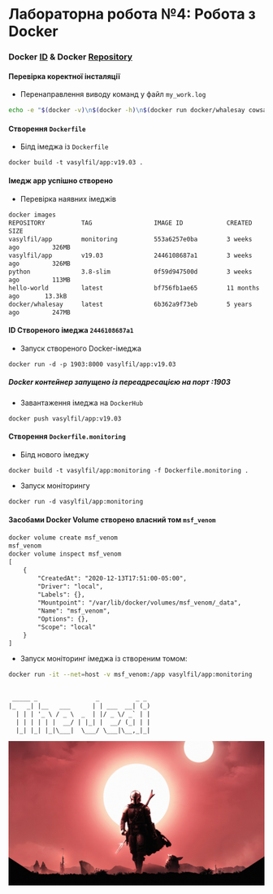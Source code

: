# Лабораторна робота №4: Робота з Docker

### Docker [ID](https://hub.docker.com/u/vasylfil) & Docker [Repository](https://hub.docker.com/repository/docker/vasylfil/app)

#### Перевірка коректної інсталяції
+ Перенаправлення виводу команд у файл `my_work.log`
```bash
echo -e "$(docker -v)\n$(docker -h)\n$(docker run docker/whalesay cowsay Docker is fun)" > my_work.log
```
#### Створення `Dockerfile`

+ Білд імеджа із `Dockerfile`
```
docker build -t vasylfil/app:v19.03 .
```
#### Імедж app успішно створено
+ Перевірка наявних імеджів
```
docker images
REPOSITORY          TAG                 IMAGE ID            CREATED             SIZE
vasylfil/app        monitoring          553a6257e0ba        3 weeks ago         326MB
vasylfil/app        v19.03              2446108687a1        3 weeks ago         326MB
python              3.8-slim            0f59d947500d        3 weeks ago         113MB
hello-world         latest              bf756fb1ae65        11 months ago       13.3kB
docker/whalesay     latest              6b362a9f73eb        5 years ago         247MB
```

#### ID Створеного імеджа `2446108687a1`


+ Запуск створеного Docker-імеджа
```
docker run -d -p 1903:8000 vasylfil/app:v19.03
```

##### Docker контейнер запущено із переадресацією на порт :1903


+ Завантаження імеджа на `DockerHub`

```
docker push vasylfil/app:v19.03
```

#### Створення `Dockerfile.monitoring`

+ Білд нового імеджу
```
docker build -t vasylfil/app:monitoring -f Dockerfile.monitoring . 
```

+ Запуск моніторингу
```
docker run -d vasylfil/app:monitoring
```

#### Засобами Docker Volume створено власний том `msf_venom`
```
docker volume create msf_venom
msf_venom
docker volume inspect msf_venom
[
    {
        "CreatedAt": "2020-12-13T17:51:00-05:00",
        "Driver": "local",
        "Labels": {},
        "Mountpoint": "/var/lib/docker/volumes/msf_venom/_data",
        "Name": "msf_venom",
        "Options": {},
        "Scope": "local"
    }
]
```

+ Запуск моніторинг імеджа із створеним томом:
```bash
docker run -it --net=host -v msf_venom:/app vasylfil/app:monitoring
```
##
```
 _____ _                _          _ _ 
|_   _| |__   ___      | | ___  __| (_)
  | | | '_ \ / _ \  _  | |/ _ \/ _` | |
  | | | | | |  __/ | |_| |  __/ (_| | |
  |_| |_| |_|\___|  \___/ \___|\__,_|_|
```
![Mandalorian](./img/mandalorian.jpg)